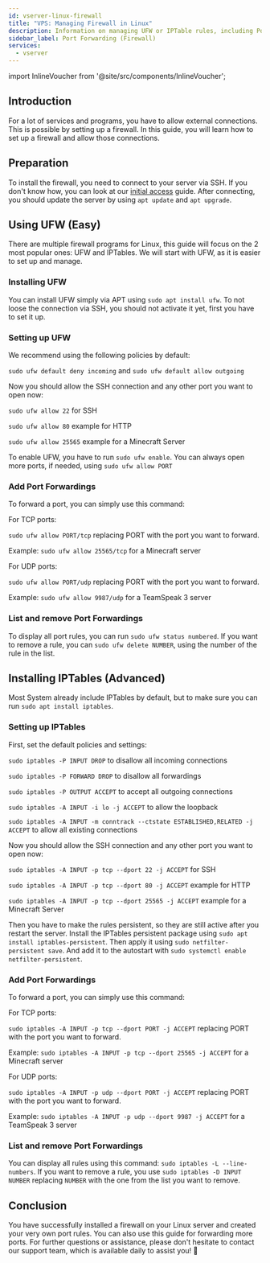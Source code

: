 ```yaml
---
id: vserver-linux-firewall
title: "VPS: Managing Firewall in Linux"
description: Information on managing UFW or IPTable rules, including Port Forwarding, on your Linux VPS from ZAP-Hosting - ZAP-Hosting.com documentation
sidebar_label: Port Forwarding (Firewall)
services:
  - vserver
---
```


import InlineVoucher from '@site/src/components/InlineVoucher';

## Introduction

For a lot of services and programs, you have to allow external connections. This is possible by setting up a firewall.
In this guide, you will learn how to set up a firewall and allow those connections.

<InlineVoucher />

## Preparation

To install the firewall, you need to connect to your server via SSH. If you don't know how, you can look at our [initial access](vserver-linux-ssh.md) guide.
After connecting, you should update the server by using `apt update` and `apt upgrade`.

## Using UFW (Easy) 

There are multiple firewall programs for Linux, this guide will focus on the 2 most popular ones: UFW and IPTables.
We will start with UFW, as it is easier to set up and manage.

### Installing UFW

You can install UFW simply via APT using `sudo apt install ufw`.
To not loose the connection via SSH, you should not activate it yet, first you have to set it up.

### Setting up UFW

We recommend using the following policies by default:

`sudo ufw default deny incoming`
and
`sudo ufw default allow outgoing`

Now you should allow the SSH connection and any other port you want to open now:

`sudo ufw allow 22` for SSH

`sudo ufw allow 80` example for HTTP

`sudo ufw allow 25565` example for a Minecraft Server


To enable UFW, you have to run `sudo ufw enable`. You can always open more ports, if needed, using `sudo ufw allow PORT`


### Add Port Forwardings

To forward a port, you can simply use this command:

For TCP ports:

`sudo ufw allow PORT/tcp` replacing PORT with the port you want to forward.

Example: `sudo ufw allow 25565/tcp` for a Minecraft server

For UDP ports:

`sudo ufw allow PORT/udp` replacing PORT with the port you want to forward.

Example: `sudo ufw allow 9987/udp` for a TeamSpeak 3 server

### List and remove Port Forwardings

To display all port rules, you can run `sudo ufw status numbered`. If you want to remove a rule, you can `sudo ufw delete NUMBER`, using the number of the rule in the list.

## Installing IPTables (Advanced)

Most System already include IPTables by default, but to make sure you can run `sudo apt install iptables`.

### Setting up IPTables

First, set the default policies and settings:

`sudo iptables -P INPUT DROP` to disallow all incoming connections

`sudo iptables -P FORWARD DROP` to disallow all forwardings

`sudo iptables -P OUTPUT ACCEPT` to accept all outgoing connections

`sudo iptables -A INPUT -i lo -j ACCEPT` to allow the loopback

`sudo iptables -A INPUT -m conntrack --ctstate ESTABLISHED,RELATED -j ACCEPT` to allow all existing connections

Now you should allow the SSH connection and any other port you want to open now:

`sudo iptables -A INPUT -p tcp --dport 22 -j ACCEPT` for SSH

`sudo iptables -A INPUT -p tcp --dport 80 -j ACCEPT` example for HTTP

`sudo iptables -A INPUT -p tcp --dport 25565 -j ACCEPT` example for a Minecraft Server

Then you have to make the rules persistent, so they are still active after you restart the server. Install the IPTables persistent package using `sudo apt install iptables-persistent`. Then apply it using `sudo netfilter-persistent save`. And add it to the autostart with `sudo systemctl enable netfilter-persistent`.

### Add Port Forwardings

To forward a port, you can simply use this command:

For TCP ports:

`sudo iptables -A INPUT -p tcp --dport PORT -j ACCEPT` replacing PORT with the port you want to forward.

Example: `sudo iptables -A INPUT -p tcp --dport 25565 -j ACCEPT` for a Minecraft server

For UDP ports:

`sudo iptables -A INPUT -p udp --dport PORT -j ACCEPT` replacing PORT with the port you want to forward.

Example: `sudo iptables -A INPUT -p udp --dport 9987 -j ACCEPT` for a TeamSpeak 3 server


### List and remove Port Forwardings

You can display all rules using this command: `sudo iptables -L --line-numbers`. If you want to remove a rule, you use `sudo iptables -D INPUT NUMBER` replacing `NUMBER` with the one from the list you want to remove.

## Conclusion

You have successfully installed a firewall on your Linux server and created your very own port rules. You can also use this guide for forwarding more ports.
For further questions or assistance, please don't hesitate to contact our support team, which is available daily to assist you! 🙂